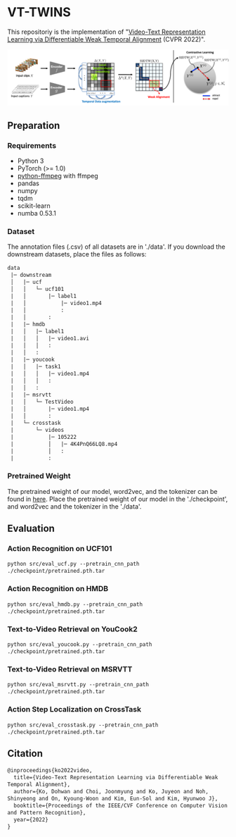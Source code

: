 # VT-TWINS

This repositoriy is the implementation of "[Video-Text Representation Learning via Differentiable Weak Temporal Alignment](https://openaccess.thecvf.com/content/CVPR2022/papers/Ko_Video-Text_Representation_Learning_via_Differentiable_Weak_Temporal_Alignment_CVPR_2022_paper.pdf) (CVPR 2022)".

<div align="center">
  <img src="asset/main.png" width="900px" />
</div>

## Preparation

### Requirements
- Python 3
- PyTorch (>= 1.0)
- [python-ffmpeg](https://github.com/kkroening/ffmpeg-python) with ffmpeg 
- pandas
- numpy
- tqdm
- scikit-learn
- numba 0.53.1

### Dataset
The annotation files (.csv) of all datasets are in './data'. If you download the downstream datasets, place the files as follows:
```
data
 |─ downstream
 │   |─ ucf
 │   │   └─ ucf101
 |   │       |─ label1
 |   │           |─ video1.mp4
 |   │           :
 |   │       :
 |   |─ hmdb
 |   │   |─ label1
 |   │   │   |─ video1.avi
 |   │   │   :
 |   │   :
 |   |─ youcook
 |   │   |─ task1
 |   │   │   |─ video1.mp4
 |   │   │   :
 |   │   :
 |   |─ msrvtt
 |   │   └─ TestVideo
 |   │       |─ video1.mp4
 |   │       :
 |   └─ crosstask
 |       └─ videos
 |           |─ 105222
 |           │   |─ 4K4PnQ66LQ8.mp4
 |           │   :
 |           :
 ```

### Pretrained Weight
The pretrained weight of our model, word2vec, and the tokenizer can be found in [here](https://drive.google.com/drive/folders/16QH4C6Sr6ptGp-wEnVsAwZem-kp-uLkt?usp=sharing). Place the pretrained weight of our model in the './checkpoint', and word2vec and the tokenizer in the './data'.

## Evaluation

### Action Recognition on UCF101
```
python src/eval_ucf.py --pretrain_cnn_path ./checkpoint/pretrained.pth.tar
```

### Action Recognition on HMDB
```
python src/eval_hmdb.py --pretrain_cnn_path ./checkpoint/pretrained.pth.tar
```

### Text-to-Video Retrieval on YouCook2
```
python src/eval_youcook.py --pretrain_cnn_path ./checkpoint/pretrained.pth.tar
```

### Text-to-Video Retrieval on MSRVTT
```
python src/eval_msrvtt.py --pretrain_cnn_path ./checkpoint/pretrained.pth.tar
```

### Action Step Localization on CrossTask
```
python src/eval_crosstask.py --pretrain_cnn_path ./checkpoint/pretrained.pth.tar
```

## Citation
```
@inproceedings{ko2022video,
  title={Video-Text Representation Learning via Differentiable Weak Temporal Alignment},
  author={Ko, Dohwan and Choi, Joonmyung and Ko, Juyeon and Noh, Shinyeong and On, Kyoung-Woon and Kim, Eun-Sol and Kim, Hyunwoo J},
  booktitle={Proceedings of the IEEE/CVF Conference on Computer Vision and Pattern Recognition},
  year={2022}
}
```